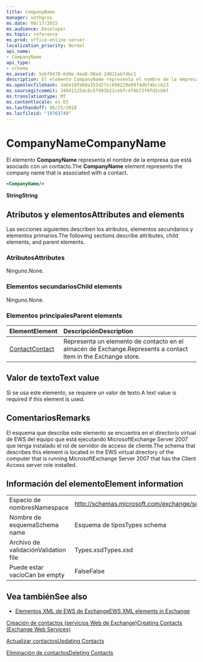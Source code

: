 ```yaml
---
title: CompanyName
manager: sethgros
ms.date: 09/17/2015
ms.audience: Developer
ms.topic: reference
ms.prod: office-online-server
localization_priority: Normal
api_name:
- CompanyName
api_type:
- schema
ms.assetid: 5ebf0478-6d0e-4aa8-98ad-2d021ab74bc1
description: El elemento CompanyName representa el nombre de la empresa que está asociado con un contacto.
ms.openlocfilehash: 3a6410fd60a353d27cc694229e09f4dbf4bcc623
ms.sourcegitcommit: 34041125dc8c5f993b21cebfc4f8b72f0fd2cb6f
ms.translationtype: MT
ms.contentlocale: es-ES
ms.lasthandoff: 06/25/2018
ms.locfileid: "19763749"
---
```

# <a name="companyname"></a><span data-ttu-id="5ae13-103">CompanyName</span><span class="sxs-lookup"><span data-stu-id="5ae13-103">CompanyName</span></span>

<span data-ttu-id="5ae13-104">El elemento **CompanyName** representa el nombre de la empresa que está asociado con un contacto.</span><span class="sxs-lookup"><span data-stu-id="5ae13-104">The **CompanyName** element represents the company name that is associated with a contact.</span></span> 
  
```xml
<CompanyName/>
```

 <span data-ttu-id="5ae13-105">**String**</span><span class="sxs-lookup"><span data-stu-id="5ae13-105">**String**</span></span>
## <a name="attributes-and-elements"></a><span data-ttu-id="5ae13-106">Atributos y elementos</span><span class="sxs-lookup"><span data-stu-id="5ae13-106">Attributes and elements</span></span>

<span data-ttu-id="5ae13-107">Las secciones siguientes describen los atributos, elementos secundarios y elementos primarios.</span><span class="sxs-lookup"><span data-stu-id="5ae13-107">The following sections describe attributes, child elements, and parent elements.</span></span>
  
### <a name="attributes"></a><span data-ttu-id="5ae13-108">Atributos</span><span class="sxs-lookup"><span data-stu-id="5ae13-108">Attributes</span></span>

<span data-ttu-id="5ae13-109">Ninguno.</span><span class="sxs-lookup"><span data-stu-id="5ae13-109">None.</span></span>
  
### <a name="child-elements"></a><span data-ttu-id="5ae13-110">Elementos secundarios</span><span class="sxs-lookup"><span data-stu-id="5ae13-110">Child elements</span></span>

<span data-ttu-id="5ae13-111">Ninguno.</span><span class="sxs-lookup"><span data-stu-id="5ae13-111">None.</span></span>
  
### <a name="parent-elements"></a><span data-ttu-id="5ae13-112">Elementos principales</span><span class="sxs-lookup"><span data-stu-id="5ae13-112">Parent elements</span></span>

|<span data-ttu-id="5ae13-113">**Element**</span><span class="sxs-lookup"><span data-stu-id="5ae13-113">**Element**</span></span>|<span data-ttu-id="5ae13-114">**Descripción**</span><span class="sxs-lookup"><span data-stu-id="5ae13-114">**Description**</span></span>|
|:-----|:-----|
|[<span data-ttu-id="5ae13-115">Contact</span><span class="sxs-lookup"><span data-stu-id="5ae13-115">Contact</span></span>](contact.md) <br/> |<span data-ttu-id="5ae13-116">Representa un elemento de contacto en el almacén de Exchange.</span><span class="sxs-lookup"><span data-stu-id="5ae13-116">Represents a contact item in the Exchange store.</span></span>  <br/> |
   
## <a name="text-value"></a><span data-ttu-id="5ae13-117">Valor de texto</span><span class="sxs-lookup"><span data-stu-id="5ae13-117">Text value</span></span>

<span data-ttu-id="5ae13-118">Si se usa este elemento, se requiere un valor de texto.</span><span class="sxs-lookup"><span data-stu-id="5ae13-118">A text value is required if this element is used.</span></span>
  
## <a name="remarks"></a><span data-ttu-id="5ae13-119">Comentarios</span><span class="sxs-lookup"><span data-stu-id="5ae13-119">Remarks</span></span>

<span data-ttu-id="5ae13-120">El esquema que describe este elemento se encuentra en el directorio virtual de EWS del equipo que está ejecutando MicrosoftExchange Server 2007 que tenga instalado el rol de servidor de acceso de cliente.</span><span class="sxs-lookup"><span data-stu-id="5ae13-120">The schema that describes this element is located in the EWS virtual directory of the computer that is running MicrosoftExchange Server 2007 that has the Client Access server role installed.</span></span>
  
## <a name="element-information"></a><span data-ttu-id="5ae13-121">Información del elemento</span><span class="sxs-lookup"><span data-stu-id="5ae13-121">Element information</span></span>

|||
|:-----|:-----|
|<span data-ttu-id="5ae13-122">Espacio de nombres</span><span class="sxs-lookup"><span data-stu-id="5ae13-122">Namespace</span></span>  <br/> |http://schemas.microsoft.com/exchange/services/2006/types  <br/> |
|<span data-ttu-id="5ae13-123">Nombre de esquema</span><span class="sxs-lookup"><span data-stu-id="5ae13-123">Schema name</span></span>  <br/> |<span data-ttu-id="5ae13-124">Esquema de tipos</span><span class="sxs-lookup"><span data-stu-id="5ae13-124">Types schema</span></span>  <br/> |
|<span data-ttu-id="5ae13-125">Archivo de validación</span><span class="sxs-lookup"><span data-stu-id="5ae13-125">Validation file</span></span>  <br/> |<span data-ttu-id="5ae13-126">Types.xsd</span><span class="sxs-lookup"><span data-stu-id="5ae13-126">Types.xsd</span></span>  <br/> |
|<span data-ttu-id="5ae13-127">Puede estar vacío</span><span class="sxs-lookup"><span data-stu-id="5ae13-127">Can be empty</span></span>  <br/> |<span data-ttu-id="5ae13-128">False</span><span class="sxs-lookup"><span data-stu-id="5ae13-128">False</span></span>  <br/> |
   
## <a name="see-also"></a><span data-ttu-id="5ae13-129">Vea también</span><span class="sxs-lookup"><span data-stu-id="5ae13-129">See also</span></span>



- [<span data-ttu-id="5ae13-130">Elementos XML de EWS de Exchange</span><span class="sxs-lookup"><span data-stu-id="5ae13-130">EWS XML elements in Exchange</span></span>](ews-xml-elements-in-exchange.md)


[<span data-ttu-id="5ae13-131">Creación de contactos (servicios Web de Exchange)</span><span class="sxs-lookup"><span data-stu-id="5ae13-131">Creating Contacts (Exchange Web Services)</span></span>](http://msdn.microsoft.com/library/4845917e-70d1-481c-bbd7-011ec6571789%28Office.15%29.aspx)
  
[<span data-ttu-id="5ae13-132">Actualizar contactos</span><span class="sxs-lookup"><span data-stu-id="5ae13-132">Updating Contacts</span></span>](http://msdn.microsoft.com/library/9a865953-b94a-4229-b632-2dee433314be%28Office.15%29.aspx)
  
[<span data-ttu-id="5ae13-133">Eliminación de contactos</span><span class="sxs-lookup"><span data-stu-id="5ae13-133">Deleting Contacts</span></span>](http://msdn.microsoft.com/library/fcc3dc84-cd3e-455e-a1a7-ae6921c9b588%28Office.15%29.aspx)

